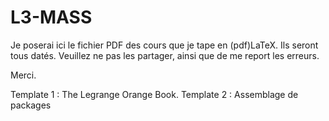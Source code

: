 # L3-MASS

Je poserai ici le fichier PDF des cours que je tape en (pdf)LaTeX. Ils seront tous datés.
Veuillez ne pas les partager, ainsi que de me report les erreurs.

Merci.

Template 1 : The Legrange Orange Book.
Template 2 : Assemblage de packages
